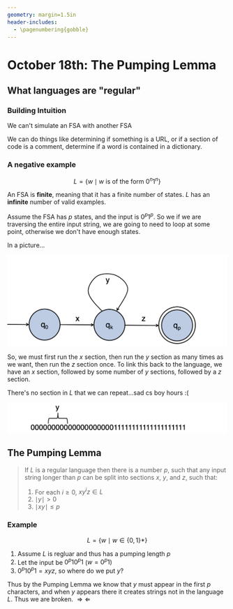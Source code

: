 ```yaml
---
geometry: margin=1.5in
header-includes:
  - \pagenumbering{gobble}
---
```


# October 18th: The Pumping Lemma

## What languages are "regular"

### Building Intuition

We can't simulate an FSA with another FSA

We can do things like determining if something is a URL, or if a section of code is a comment, determine if a word is contained in a dictionary.

### A negative example

$$L = \{w \mid w \text{ is of the form } 0^n 1^n\}$$

An FSA is **finite**, meaning that it has a finite number of states. $L$ has an **infinite** number of valid examples.

Assume the FSA has $p$ states, and the input is $0^p 1^p$. So we if we are traversing the entire input string, we are going to need to loop at some point, otherwise we don't have enough states.

In a picture...

![](./assets/looping_FSA.png)

So, we must first run the $x$ section, then run the $y$ section as many times as we want, then run the $z$ section once. To link this back to the language, we have an $x$ section, followed by some number of $y$ sections, followed by a $z$ section.

There's no section in $L$ that we can repeat...sad cs boy hours :(

![](./assets/finding_y_looping_FSA.png)

## The Pumping Lemma

> If $L$ is a regular language then there is a number $p$, such that any input string longer than $p$ can be split into sections $x$, $y$, and $z$, such that:
>
> 1. For each $i \geq 0$, $xy^iz \in L$
> 2. $\mid y \mid > 0$
> 3. $\mid xy \mid \leq p$

### Example

$$L = \{w \mid w \in \{0,1\}*\}$$

1. Assume $L$ is regluar and thus has a pumping length $p$
2. Let the input be $0^p10^p1$ ($w = 0^p1$)
3. $0^p10^p1 = xyz$, so where do we put $y$?

Thus by the Pumping Lemma we know that $y$ must appear in the first $p$ characters, and when $y$ appears there it creates strings not in the language $L$. Thus we are broken. $\Rightarrow \Leftarrow$
